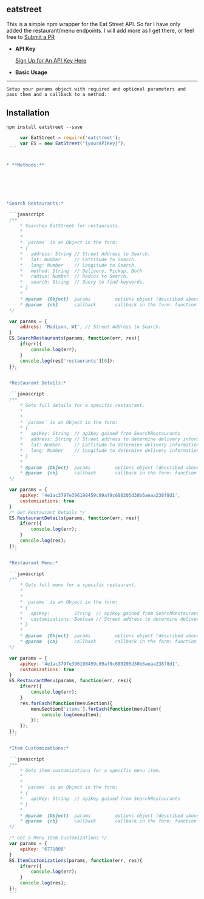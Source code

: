**eatstreet**
----
  This is a simple npm wrapper for the Eat Street API. So far I have only added the restaurant/menu endpoints.
  I will add more as I get there, or feel free to [Submit a PR](https://github.com/austinaryain/eatstreet/pull/new/master)

* **API Key**

  [Sign Up for An API Key Here](https://developers.eatstreet.com)


* **Basic Usage**
----
    Setup your params object with required and optional parameters and pass them and a callback to a method.
    
## Installation

  `npm install eatstreet --save`
   ```javascript
        var EatStreet = require('eatstreet');
        var ES = new EatStreet("{yourAPIKey}");
    ```


* **Methods:**



    

    
  *Search Restaurants:*  

    ```javascript
    /**
        * Searches EatStreet for restaurants.
        *
        *
        * `params` is an Object in the form:
        * {
        *   address: String // Street Address to Search.
        *   lat: Number     // Lattitude to Search.
        *   long: Number    // Longitude to Search.
        *   method: String  // Delivery, Pickup, Both
        *   radius: Number  // Radius to Search.
        *   search: String  // Query to find keywords.
        * }
        *
        * @param  {Object}  params         options object (described above).
        * @param  {cb}      callback       callback in the form: function (err, response)
    */

    var params = {
        address: 'Madison, WI', // Street Address to Search.
    }
    ES.SearchRestaurants(params, function(err, res){
        if(err){
            console.log(err);
        }
        console.log(res['restaurants'][0]);
    });
    ```

    *Restaurant Details:*  

    ```javascript
    /**
        * Gets full details for a specific restaurant.
        *
        *
        * `params` is an Object in the form:
        * {
        *   apiKey: String  // apiKey gained from SearchRestaurants
        *   address: String // Street address to determine delivery information.
        *   lat: Number     // Lattitude to determine delivery information.
        *   long: Number    // Longitude to determine delivery information.
        * }
        *
        * @param  {Object}  params         options object (described above).
        * @param  {cb}      callback       callback in the form: function (err, response)
    */

    var params = {
        apiKey: '4e1ac3797e396198459c89af9c680205d30b6aeaa238f8d1',
        customizations: true
    }
    /* Get Restaurant Details */
    ES.RestaurantDetails(params, function(err, res){
        if(err){
            console.log(err);
        }
        console.log(res);
    });
    ```

    *Restaurant Menu:*  

    ```javascript
    /**
        * Gets full menu for a specific restaurant.
        *
        *
        * `params` is an Object in the form:
        * {
        *   apiKey:         String  // apiKey gained from SearchRestaurants
        *   customizations: Boolean // Street address to determine delivery information.
        * }
        *
        * @param  {Object}  params         options object (described above).
        * @param  {cb}      callback       callback in the form: function (err, response)
    */

    var params = {
        apiKey: '4e1ac3797e396198459c89af9c680205d30b6aeaa238f8d1',
        customizations: true
    }
    ES.RestaurantMenu(params, function(err, res){
        if(err){
            console.log(err);
        }
        res.forEach(function(menuSection){
            menuSection['items'].forEach(function(menuItem){
                console.log(menuItem);
            });
        });
    });
    ```

    *Item Customizations:*  

    ```javascript
    /**
        * Gets item customizations for a specific menu item.
        *
        *
        * `params` is an Object in the form:
        * {
        *   apiKey: String  // apiKey gained from SearchRestaurants
        * }
        *
        * @param  {Object}  params         options object (described above).
        * @param  {cb}      callback       callback in the form: function (err, response)
    */

    /* Get a Menu Item Customizations */
    var params = {
        apiKey: '6771808'
    }
    ES.ItemCustomizations(params, function(err, res){
        if(err){
            console.log(err);
        }
        console.log(res);
    });
    ```
  

